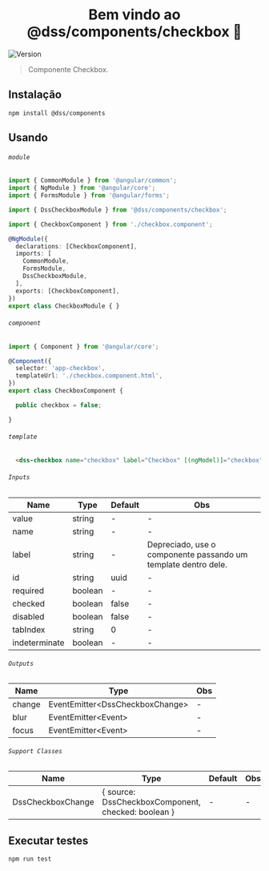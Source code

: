 <h1 align="center">Bem vindo ao @dss/components/checkbox 👋</h1>
<p>
  <img alt="Version" src="https://img.shields.io/badge/adicionado%20na%20versão-1.2.0-blue.svg?cacheSeconds=2592000" />
</p>

> Componente Checkbox.

## Instalação

```shell
npm install @dss/components
```

## Usando

###### `module`

```ts
import { CommonModule } from '@angular/common';
import { NgModule } from '@angular/core';
import { FormsModule } from '@angular/forms';

import { DssCheckboxModule } from '@dss/components/checkbox';

import { CheckboxComponent } from './checkbox.component';

@NgModule({
  declarations: [CheckboxComponent],
  imports: [
    CommonModule,
    FormsModule,
    DssCheckboxModule,
  ],
  exports: [CheckboxComponent],
})
export class CheckboxModule { }
```

###### `component`

```ts
import { Component } from '@angular/core';

@Component({
  selector: 'app-checkbox',
  templateUrl: './checkbox.component.html',
})
export class CheckboxComponent {

  public checkbox = false;

}
```

###### `template`

```html
  <dss-checkbox name="checkbox" label="Checkbox" [(ngModel)]="checkbox"></dss-checkbox>
```

###### `Inputs`
Name          | Type    | Default | Obs                                                            |
------------- | ------- | ------- | --                                                             |
value         | string  | -       | -                                                              |
name          | string  | -       | -                                                              |
label         | string  | -       | Depreciado, use o componente passando um template dentro dele. |
id            | string  | uuid    | -                                                              |
required      | boolean | -       | -                                                              |
checked       | boolean | false   | -                                                              |
disabled      | boolean | false   | -                                                              |
tabIndex      | string  | 0       | -                                                              |
indeterminate | boolean | -       | -                                                              |

###### `Outputs`
Name   | Type                                  | Obs |
------ | ------------------------------------- | --- |
change | EventEmitter&lt;DssCheckboxChange&gt; | -   |
blur   | EventEmitter&lt;Event&gt;             | -   |
focus  | EventEmitter&lt;Event&gt;             | -   |

###### `Support Classes`
Name              | Type                                               | Default  | Obs |
----------------- | -------------------------------------------------- | -------- | --- |
DssCheckboxChange | { source: DssCheckboxComponent, checked: boolean } | -        | -   |

## Executar testes

```sh
npm run test
```
